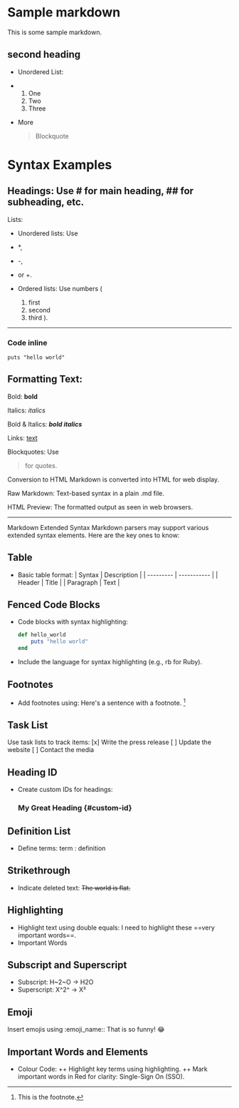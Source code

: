 # Sample markdown
This is some sample markdown.
## second heading
* Unordered List:
* 1. One
  2. Two
  3. Three
* More

  > Blockquote

# Syntax Examples
## Headings: Use # for main heading, ## for subheading, etc.
Lists:
* Unordered lists: Use
* *,
* -,
* or +.
  
* Ordered lists: Use numbers (
  1. first
  2. second
  3. third
).

---
### Code inline
`puts "hello world"`


## Formatting Text:
Bold: **bold**

Italics: *italics*

Bold & Italics: ***bold italics***

Links: [text](URL)

Blockquotes: Use 
  > for quotes.

Conversion to HTML
Markdown is converted into HTML for web display.

Raw Markdown: Text-based syntax in a plain .md file.

HTML Preview: The formatted output as seen in web browsers.

---

Markdown Extended Syntax
Markdown parsers may support various extended syntax elements. Here are the key ones to know:

## Table
+ Basic table format:
  | Syntax    | Description |
  | --------- | ----------- |
  | Header    | Title       |
  | Paragraph | Text        |

## Fenced Code Blocks
+ Code blocks with syntax highlighting:
  ```rb
  def hello_world
      puts "hello world"
  end
+ Include the language for syntax highlighting (e.g., rb for Ruby).

## Footnotes
+ Add footnotes using:
  Here's a sentence with a footnote. [^1]

  [^1]: This is the footnote.

## Task List
Use task lists to track items:
[x] Write the press release
[ ] Update the website
[ ] Contact the media

## Heading ID
+ Create custom IDs for headings:
  ### My Great Heading {#custom-id}

## Definition List
+ Define terms:
  term
  : definition

## Strikethrough
+ Indicate deleted text:
  ~~The world is flat.~~

## Highlighting
+ Highlight text using double equals:
  I need to highlight these ==very important words==.
+ Important Words

## Subscript and Superscript
+ Subscript: H~2~O → H2O
+ Superscript: X^2^ → X²

## Emoji
Insert emojis using :emoji_name::
  That is so funny! :joy:

## Important Words and Elements
+ Colour Code:
++ Highlight key terms using highlighting.
++ Mark important words in Red for clarity: Single-Sign On (SSO).
